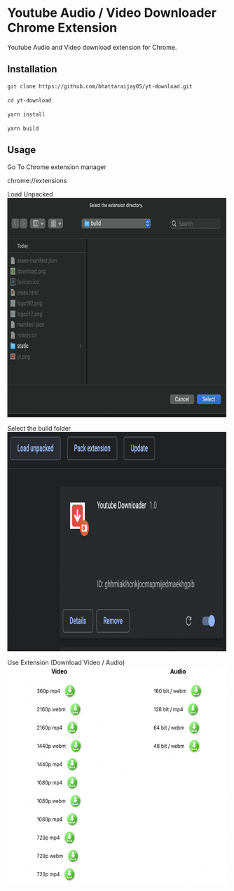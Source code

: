 # Youtube Audio / Video Downloader Chrome Extension

Youtube Audio and Video download extension for Chrome.

## Installation

```node
git clone https://github.com/bhattaraijay05/yt-download.git

cd yt-download

yarn install

yarn build

```

## Usage

Go To Chrome extension manager

chrome://extensions

Load Unpacked
<img src="./img1.png" width="500" height="500">

Select the build folder
<img src="./img2.png" width="500" height="500">

Use Extension (Download Video / Audio)
<img src="./img3.png" width="500" height="500">
